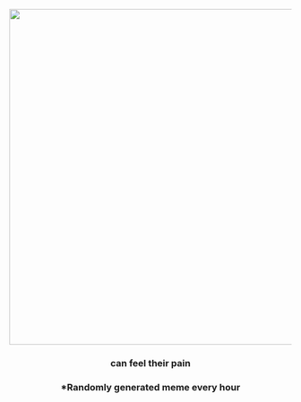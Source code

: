 <p align="center">
        <img src="https://i.redd.it/l9hy1zxtqyo81.gif" width="600" height="600">
        </p>
        <h3 align="center">can feel their pain</h3>
        <h3 align="center">*Randomly generated meme every hour</h3>
    